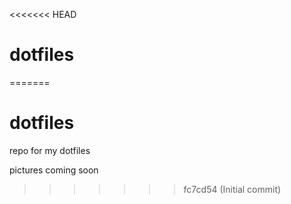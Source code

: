 <<<<<<< HEAD
# dotfiles
=======
# dotfiles

repo for my dotfiles

pictures coming soon
>>>>>>> fc7cd54 (Initial commit)
